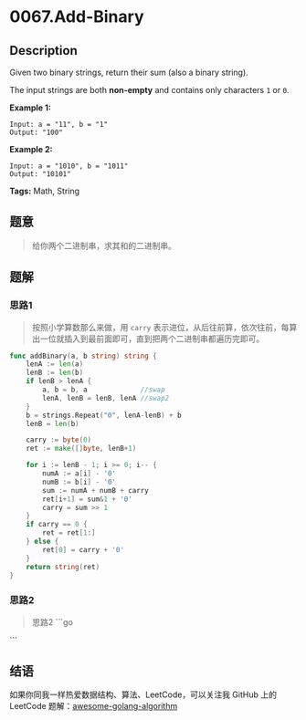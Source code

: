 # 0067.Add-Binary

## Description

Given two binary strings, return their sum \(also a binary string\).

The input strings are both **non-empty** and contains only characters `1` or `0`.

**Example 1:**

```text
Input: a = "11", b = "1"
Output: "100"
```

**Example 2:**

```text
Input: a = "1010", b = "1011"
Output: "10101"
```

**Tags:** Math, String

## 题意

> 给你两个二进制串，求其和的二进制串。

## 题解

### 思路1

> 按照小学算数那么来做，用 `carry` 表示进位，从后往前算，依次往前，每算出一位就插入到最前面即可，直到把两个二进制串都遍历完即可。

```go
func addBinary(a, b string) string {
    lenA := len(a)
    lenB := len(b)
    if lenB > lenA {
        a, b = b, a             //swap
        lenA, lenB = lenB, lenA //swap2
    }
    b = strings.Repeat("0", lenA-lenB) + b
    lenB = len(b)

    carry := byte(0)
    ret := make([]byte, lenB+1)

    for i := lenB - 1; i >= 0; i-- {
        numA := a[i] - '0'
        numB := b[i] - '0'
        sum := numA + numB + carry
        ret[i+1] = sum&1 + '0'
        carry = sum >> 1
    }
    if carry == 0 {
        ret = ret[1:]
    } else {
        ret[0] = carry + '0'
    }
    return string(ret)
}
```

### 思路2

> 思路2 \`\`\`go

\`\`\`

## 结语

如果你同我一样热爱数据结构、算法、LeetCode，可以关注我 GitHub 上的 LeetCode 题解：[awesome-golang-algorithm](https://github.com/kylesliu/awesome-golang-algorithm)

